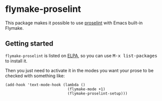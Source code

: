 # flymake-proselint

This package makes it possible to use [proselint](http://proselint.com/) with Emacs built-in Flymake.

## Getting started

`flymake-proselint` is listed on [ELPA](http://elpa.gnu.org/packages/vertico.html), so you can use <kbd>M-x list-packages</kbd> to install
it.

Then you just need to activate it in the modes you want your prose to be
checked with something like:

``` emacs-lisp
(add-hook 'text-mode-hook (lambda ()
                            (flymake-mode +1)
                            (flymake-proselint-setup)))
```



